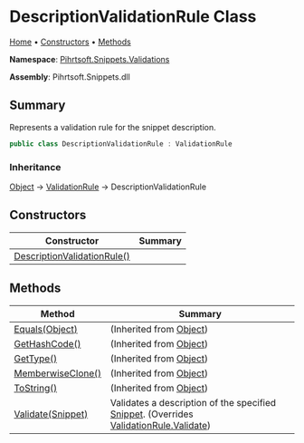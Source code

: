 <a name="_top"></a>

# DescriptionValidationRule Class

[Home](../../../../README.md#_top) &#x2022; [Constructors](#constructors) &#x2022; [Methods](#methods)

**Namespace**: [Pihrtsoft.Snippets.Validations](../README.md#_top)

**Assembly**: Pihrtsoft\.Snippets\.dll

## Summary

Represents a validation rule for the snippet description\.

```csharp
public class DescriptionValidationRule : ValidationRule
```

### Inheritance

[Object](https://docs.microsoft.com/en-us/dotnet/api/system.object) &#x2192; [ValidationRule](../ValidationRule/README.md#_top) &#x2192; DescriptionValidationRule

## Constructors

| Constructor | Summary |
| ----------- | ------- |
| [DescriptionValidationRule()](-ctor/README.md#_top) | |

## Methods

| Method | Summary |
| ------ | ------- |
| [Equals(Object)](https://docs.microsoft.com/en-us/dotnet/api/system.object.equals) |  \(Inherited from [Object](https://docs.microsoft.com/en-us/dotnet/api/system.object)\) |
| [GetHashCode()](https://docs.microsoft.com/en-us/dotnet/api/system.object.gethashcode) |  \(Inherited from [Object](https://docs.microsoft.com/en-us/dotnet/api/system.object)\) |
| [GetType()](https://docs.microsoft.com/en-us/dotnet/api/system.object.gettype) |  \(Inherited from [Object](https://docs.microsoft.com/en-us/dotnet/api/system.object)\) |
| [MemberwiseClone()](https://docs.microsoft.com/en-us/dotnet/api/system.object.memberwiseclone) |  \(Inherited from [Object](https://docs.microsoft.com/en-us/dotnet/api/system.object)\) |
| [ToString()](https://docs.microsoft.com/en-us/dotnet/api/system.object.tostring) |  \(Inherited from [Object](https://docs.microsoft.com/en-us/dotnet/api/system.object)\) |
| [Validate(Snippet)](Validate/README.md#_top) | Validates a description of the specified [Snippet](../../Snippet/README.md#_top)\. \(Overrides [ValidationRule.Validate](../ValidationRule/Validate/README.md#_top)\) |

